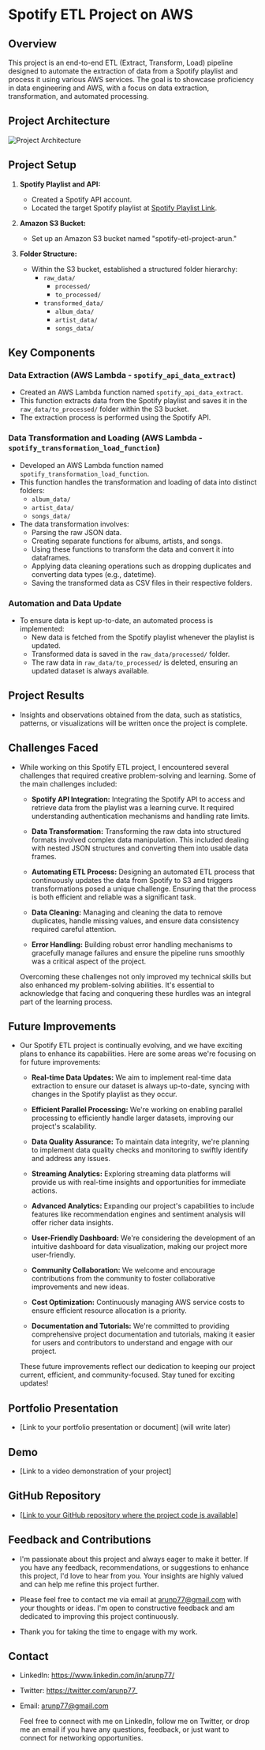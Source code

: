 # Spotify ETL Project on AWS

## Overview

This project is an end-to-end ETL (Extract, Transform, Load) pipeline designed to automate the extraction of data from a Spotify playlist and process it using various AWS services. The goal is to showcase proficiency in data engineering and AWS, with a focus on data extraction, transformation, and automated processing.

## Project Architecture

![Project Architecture](pipeline.png)

## Project Setup

1. **Spotify Playlist and API:**
    - Created a Spotify API account.
    - Located the target Spotify playlist at [Spotify Playlist Link](https://open.spotify.com/playlist/37i9dQZEVXbNG2KDcFcKOF).

2. **Amazon S3 Bucket:**
    - Set up an Amazon S3 bucket named "spotify-etl-project-arun."

3. **Folder Structure:**
    - Within the S3 bucket, established a structured folder hierarchy:
        - `raw_data/`
            - `processed/`
            - `to_processed/`
        - `transformed_data/`
            - `album_data/`
            - `artist_data/`
            - `songs_data/`

## Key Components

### Data Extraction (AWS Lambda - `spotify_api_data_extract`)

- Created an AWS Lambda function named `spotify_api_data_extract`.
- This function extracts data from the Spotify playlist and saves it in the `raw_data/to_processed/` folder within the S3 bucket.
- The extraction process is performed using the Spotify API.

### Data Transformation and Loading (AWS Lambda - `spotify_transformation_load_function`)

- Developed an AWS Lambda function named `spotify_transformation_load_function`.
- This function handles the transformation and loading of data into distinct folders:
    - `album_data/`
    - `artist_data/`
    - `songs_data/`
- The data transformation involves:
    - Parsing the raw JSON data.
    - Creating separate functions for albums, artists, and songs.
    - Using these functions to transform the data and convert it into dataframes.
    - Applying data cleaning operations such as dropping duplicates and converting data types (e.g., datetime).
    - Saving the transformed data as CSV files in their respective folders.
    
### Automation and Data Update

- To ensure data is kept up-to-date, an automated process is implemented:
    - New data is fetched from the Spotify playlist whenever the playlist is updated.
    - Transformed data is saved in the `raw_data/processed/` folder.
    - The raw data in `raw_data/to_processed/` is deleted, ensuring an updated dataset is always available.

## Project Results

- Insights and observations obtained from the data, such as statistics, patterns, or visualizations will be written once the project is complete.

## Challenges Faced

- While working on this Spotify ETL project, I encountered several challenges that required creative problem-solving and learning. Some of the main challenges included:

    - **Spotify API Integration:** Integrating the Spotify API to access and retrieve data from the playlist was a learning curve. It required understanding authentication mechanisms and handling rate limits.

    - **Data Transformation:** Transforming the raw data into structured formats involved complex data manipulation. This included dealing with nested JSON structures and converting them into usable data frames.

    - **Automating ETL Process:** Designing an automated ETL process that continuously updates the data from Spotify to S3 and triggers transformations posed a unique challenge. Ensuring that the process is both efficient and reliable was a significant task.

    - **Data Cleaning:** Managing and cleaning the data to remove duplicates, handle missing values, and ensure data consistency required careful attention.

    - **Error Handling:** Building robust error handling mechanisms to gracefully manage failures and ensure the pipeline runs smoothly was a critical aspect of the project.

    Overcoming these challenges not only improved my technical skills but also enhanced my problem-solving abilities. It's essential to acknowledge that facing and conquering these hurdles was an integral part of the learning process.

## Future Improvements

- Our Spotify ETL project is continually evolving, and we have exciting plans to enhance its capabilities. Here are some areas we're focusing on for future improvements:

    - **Real-time Data Updates:** We aim to implement real-time data extraction to ensure our dataset is always up-to-date, syncing with changes in the Spotify playlist as they occur.

    - **Efficient Parallel Processing:** We're working on enabling parallel processing to efficiently handle larger datasets, improving our project's scalability.

    - **Data Quality Assurance:** To maintain data integrity, we're planning to implement data quality checks and monitoring to swiftly identify and address any issues.

    - **Streaming Analytics:** Exploring streaming data platforms will provide us with real-time insights and opportunities for immediate actions.

    - **Advanced Analytics:** Expanding our project's capabilities to include features like recommendation engines and sentiment analysis will offer richer data insights.

    - **User-Friendly Dashboard:** We're considering the development of an intuitive dashboard for data visualization, making our project more user-friendly.

    - **Community Collaboration:** We welcome and encourage contributions from the community to foster collaborative improvements and new ideas.

    - **Cost Optimization:** Continuously managing AWS service costs to ensure efficient resource allocation is a priority.

    - **Documentation and Tutorials:** We're committed to providing comprehensive project documentation and tutorials, making it easier for users and contributors to understand and engage with our project.
  
    These future improvements reflect our dedication to keeping our project current, efficient, and community-focused. Stay tuned for exciting updates!

## Portfolio Presentation

- [Link to your portfolio presentation or document] (will write later)

## Demo

- [Link to a video demonstration of your project]

## GitHub Repository

- [[Link to your GitHub repository where the project code is available](https://github.com/arunsinp/Databases-data-pipeline/tree/main/4.0-Database/Spotify-project)]

## Feedback and Contributions

- I'm passionate about this project and always eager to make it better. If you have any feedback, recommendations, or suggestions to enhance this project, I'd love to hear from you. Your insights are highly valued and can help me refine this project further.

- Please feel free to contact me via email at [arunp77@gmail.com](arunp77@gmail.com) with your thoughts or ideas. I'm open to constructive feedback and am dedicated to improving this project continuously.
- Thank you for taking the time to engage with my work.

## Contact

- LinkedIn: https://www.linkedin.com/in/arunp77/
- Twitter: https://twitter.com/arunp77_
- Email: arunp77@gmail.com

   Feel free to connect with me on LinkedIn, follow me on Twitter, or drop me an email if you have any questions, feedback, or just want to connect for networking opportunities.